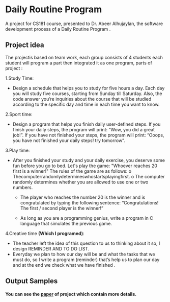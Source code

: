 # Daily Routine Program 
A project for CS181 course, presented to Dr. Abeer Alhujaylan, the software development process of a Daily Routine Program .

## Project idea
The projectis based on team work, each group consists of 4 students each student will program a part then integrated it  as one program, parts of project :

1.Study Time:
   * Design a schedule that helps you to study for five hours a day. Each day you will study five courses, starting from Sunday till Saturday. Also, the code answer you’re inquiries about the course that will be studied according to the specific day and time in each time you want to know. 

2.Sport time: 
   * Design a program that helps you finish daily user-defined steps. If you finish your daily steps, the program will print: “Wow, you did a great job!”. If you have not finished your steps, the program will print: “Ooops, you have not finished your daily steps! try tomorrow”. 
   
3.Play time: 
   * After you finished your study and your daily exercise, you deserve some fun before you go to bed. Let's play the game: "Whoever reaches 20 first is a winner!" The rules of the game are as follows: 
o Thecomputerrandomlydetermineswhostartsplayingfirst. o The computer randomly determines whether you are allowed to use one or two 
numbers.
       * The player who reaches the number 20 is the winner and is congratulated by typing 
the following sentence: “Congratulations! The first / second player is the winner!” 

       * As long as you are a programming genius, write a program in C language that simulates the previous game. 
       
4.Creative time **(Which I programed)**:

   * The teacher left the idea of this question to us to thinking about it so, I design REMINDER AND TO DO LIST.
   * Everyday we plan to how our day will be and what the tasks that we must do, so I write a program (reminder) that’s help us to plan our day and at the end we check what we have finished .
   
   ## Output Samples 
   
   
   #### You can see the [paper](https://drive.google.com/file/d/1byijDxjfOPzIRyQ_CL6Pqnbm2kAc5ksp/view?usp=sharing) of project which contain more details.
   
